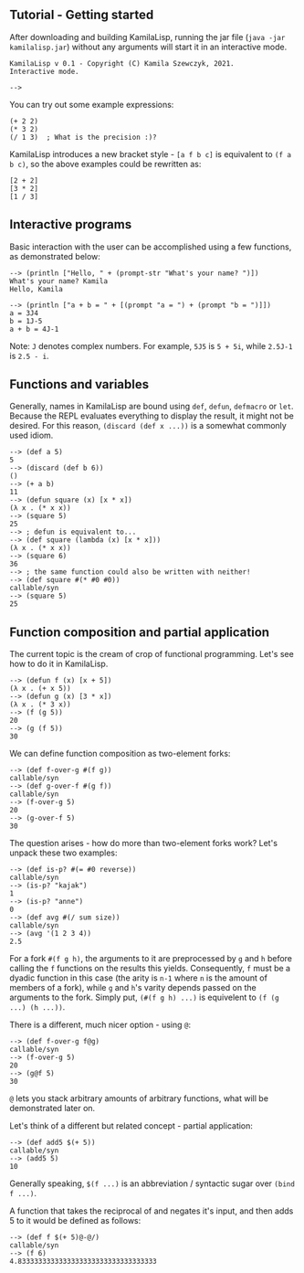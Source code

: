 
## Tutorial - Getting started

After downloading and building KamilaLisp, running the jar file (`java -jar kamilalisp.jar`) without any arguments will start it in an interactive mode.

```
KamilaLisp v 0.1 - Copyright (C) Kamila Szewczyk, 2021.
Interactive mode.

-->
```

You can try out some example expressions:

```
(+ 2 2)
(* 3 2)
(/ 1 3)  ; What is the precision :)?
```

KamilaLisp introduces a new bracket style - `[a f b c]` is equivalent to `(f a b c)`, so the above examples could be rewritten as:

```
[2 + 2]
[3 * 2]
[1 / 3]
```

## Interactive programs

Basic interaction with the user can be accomplished using a few functions, as demonstrated below:

```
--> (println ["Hello, " + (prompt-str "What's your name? ")])
What's your name? Kamila
Hello, Kamila

--> (println ["a + b = " + [(prompt "a = ") + (prompt "b = ")]])
a = 3J4
b = 1J-5
a + b = 4J-1
```

Note: `J` denotes complex numbers. For example, `5J5` is `5 + 5i`, while `2.5J-1` is `2.5 - i`.

## Functions and variables

Generally, names in KamilaLisp are bound using `def`, `defun`, `defmacro` or `let`. Because the REPL evaluates everything to display the result, it might not be desired. For this reason, `(discard (def x ...))` is a somewhat commonly used idiom.

```
--> (def a 5)
5
--> (discard (def b 6))
()
--> (+ a b)
11
--> (defun square (x) [x * x])
(λ x . (* x x))
--> (square 5)
25
--> ; defun is equivalent to...
--> (def square (lambda (x) [x * x]))
(λ x . (* x x))
--> (square 6)
36
--> ; the same function could also be written with neither!
--> (def square #(* #0 #0))
callable/syn
--> (square 5)
25
```

## Function composition and partial application

The current topic is the cream of crop of functional programming. Let's see how to do it in KamilaLisp.

```
--> (defun f (x) [x + 5])
(λ x . (+ x 5))
--> (defun g (x) [3 * x])
(λ x . (* 3 x))
--> (f (g 5))
20
--> (g (f 5))
30
```

We can define function composition as two-element forks:

```
--> (def f-over-g #(f g))
callable/syn
--> (def g-over-f #(g f))
callable/syn
--> (f-over-g 5)
20
--> (g-over-f 5)
30
```

The question arises - how do more than two-element forks work? Let's unpack these two examples:

```
--> (def is-p? #(= #0 reverse))
callable/syn
--> (is-p? "kajak")
1
--> (is-p? "anne")
0
--> (def avg #(/ sum size))
callable/syn
--> (avg '(1 2 3 4))
2.5
```

For a fork `#(f g h)`, the arguments to it are preprocessed by `g` and `h` before calling the `f` functions on the results this yields. Consequently, `f` must be a dyadic function in this case (the arity is `n-1` where `n` is the amount of members of a fork), while `g` and `h`'s varity depends passed on the arguments to the fork. Simply put, `(#(f g h) ...)` is equivelent to `(f (g ...) (h ...))`.

There is a different, much nicer option - using `@`:

```
--> (def f-over-g f@g)
callable/syn
--> (f-over-g 5)
20
--> (g@f 5)
30
```

`@` lets you stack arbitrary amounts of arbitrary functions, what will be demonstrated later on.

Let's think of a different but related concept - partial application:

```
--> (def add5 $(+ 5))
callable/syn
--> (add5 5)
10
```

Generally speaking, `$(f ...)` is an abbreviation / syntactic sugar over `(bind f ...)`.

A function that takes the reciprocal of and negates it's input, and then adds 5 to it would be defined as follows:

```
--> (def f $(+ 5)@-@/)
callable/syn
--> (f 6)
4.8333333333333333333333333333333333
```
